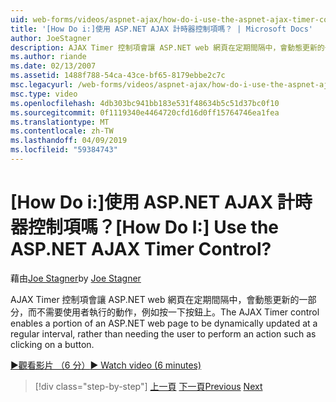 ```yaml
---
uid: web-forms/videos/aspnet-ajax/how-do-i-use-the-aspnet-ajax-timer-control
title: '[How Do i:]使用 ASP.NET AJAX 計時器控制項嗎？ | Microsoft Docs'
author: JoeStagner
description: AJAX Timer 控制項會讓 ASP.NET web 網頁在定期間隔中，會動態更新的一部分，而不需要使用者執行...
ms.author: riande
ms.date: 02/13/2007
ms.assetid: 1488f788-54ca-43ce-bf65-8179ebbe2c7c
msc.legacyurl: /web-forms/videos/aspnet-ajax/how-do-i-use-the-aspnet-ajax-timer-control
msc.type: video
ms.openlocfilehash: 4db303bc941bb183e531f48634b5c51d37bc0f10
ms.sourcegitcommit: 0f1119340e4464720cfd16d0ff15764746ea1fea
ms.translationtype: MT
ms.contentlocale: zh-TW
ms.lasthandoff: 04/09/2019
ms.locfileid: "59384743"
---
```

# <a name="how-do-i-use-the-aspnet-ajax-timer-control"></a><span data-ttu-id="bda0f-104">[How Do i:]使用 ASP.NET AJAX 計時器控制項嗎？</span><span class="sxs-lookup"><span data-stu-id="bda0f-104">[How Do I:] Use the ASP.NET AJAX Timer Control?</span></span>

<span data-ttu-id="bda0f-105">藉由[Joe Stagner](https://github.com/JoeStagner)</span><span class="sxs-lookup"><span data-stu-id="bda0f-105">by [Joe Stagner](https://github.com/JoeStagner)</span></span>

<span data-ttu-id="bda0f-106">AJAX Timer 控制項會讓 ASP.NET web 網頁在定期間隔中，會動態更新的一部分，而不需要使用者執行的動作，例如按一下按鈕上。</span><span class="sxs-lookup"><span data-stu-id="bda0f-106">The AJAX Timer control enables a portion of an ASP.NET web page to be dynamically updated at a regular interval, rather than needing the user to perform an action such as clicking on a button.</span></span>

[<span data-ttu-id="bda0f-107">&#9654;觀看影片 （6 分）</span><span class="sxs-lookup"><span data-stu-id="bda0f-107">&#9654; Watch video (6 minutes)</span></span>](https://channel9.msdn.com/Blogs/ASP-NET-Site-Videos/how-do-i-use-the-aspnet-ajax-timer-control)

> [!div class="step-by-step"]
> <span data-ttu-id="bda0f-108">[上一頁](how-do-i-use-the-aspnet-ajax-roundedcorners-extender.md)
> [下一頁](how-do-i-implement-the-predictive-fetch-pattern-for-ajax.md)</span><span class="sxs-lookup"><span data-stu-id="bda0f-108">[Previous](how-do-i-use-the-aspnet-ajax-roundedcorners-extender.md)
[Next](how-do-i-implement-the-predictive-fetch-pattern-for-ajax.md)</span></span>
